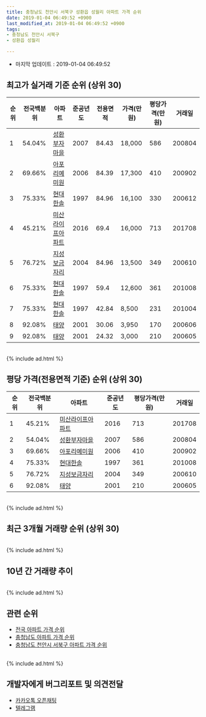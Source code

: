 ```yaml
---
title: 충청남도 천안시 서북구 성환읍 성월리 아파트 가격 순위
date: 2019-01-04 06:49:52 +0900
last_modified_at: 2019-01-04 06:49:52 +0900
tags:
- 충청남도 천안시 서북구
- 성환읍 성월리

---
```


* 마지막 업데이트 : 2019-01-04 06:49:52

## 최고가 실거래 기준 순위 (상위 30)


|순위|전국백분위|아파트|준공년도|전용면적|가격(만원)|평당가격(만원)|거래일|
|---|---|---|---|---|---|---|---|
|1|54.04%|[성환부자마을](https://search.naver.com/search.naver?query=%EC%B6%A9%EC%B2%AD%EB%82%A8%EB%8F%84+%EC%B2%9C%EC%95%88%EC%8B%9C+%EC%84%9C%EB%B6%81%EA%B5%AC+%EC%84%B1%ED%99%98%EC%9D%8D+%EC%84%B1%EC%9B%94%EB%A6%AC+%EC%84%B1%ED%99%98%EB%B6%80%EC%9E%90%EB%A7%88%EC%9D%84)|2007|84.43|18,000|586|200804|
|2|69.66%|[아포리예미원](https://search.naver.com/search.naver?query=%EC%B6%A9%EC%B2%AD%EB%82%A8%EB%8F%84+%EC%B2%9C%EC%95%88%EC%8B%9C+%EC%84%9C%EB%B6%81%EA%B5%AC+%EC%84%B1%ED%99%98%EC%9D%8D+%EC%84%B1%EC%9B%94%EB%A6%AC+%EC%95%84%ED%8F%AC%EB%A6%AC%EC%98%88%EB%AF%B8%EC%9B%90)|2006|84.39|17,300|410|200902|
|3|75.33%|[현대한솔](https://search.naver.com/search.naver?query=%EC%B6%A9%EC%B2%AD%EB%82%A8%EB%8F%84+%EC%B2%9C%EC%95%88%EC%8B%9C+%EC%84%9C%EB%B6%81%EA%B5%AC+%EC%84%B1%ED%99%98%EC%9D%8D+%EC%84%B1%EC%9B%94%EB%A6%AC+%ED%98%84%EB%8C%80%ED%95%9C%EC%86%94)|1997|84.96|16,100|330|200612|
|4|45.21%|[미산라이프아파트](https://search.naver.com/search.naver?query=%EC%B6%A9%EC%B2%AD%EB%82%A8%EB%8F%84+%EC%B2%9C%EC%95%88%EC%8B%9C+%EC%84%9C%EB%B6%81%EA%B5%AC+%EC%84%B1%ED%99%98%EC%9D%8D+%EC%84%B1%EC%9B%94%EB%A6%AC+%EB%AF%B8%EC%82%B0%EB%9D%BC%EC%9D%B4%ED%94%84%EC%95%84%ED%8C%8C%ED%8A%B8)|2016|69.4|16,000|713|201708|
|5|76.72%|[지성보금자리](https://search.naver.com/search.naver?query=%EC%B6%A9%EC%B2%AD%EB%82%A8%EB%8F%84+%EC%B2%9C%EC%95%88%EC%8B%9C+%EC%84%9C%EB%B6%81%EA%B5%AC+%EC%84%B1%ED%99%98%EC%9D%8D+%EC%84%B1%EC%9B%94%EB%A6%AC+%EC%A7%80%EC%84%B1%EB%B3%B4%EA%B8%88%EC%9E%90%EB%A6%AC)|2004|84.96|13,500|349|200610|
|6|75.33%|[현대한솔](https://search.naver.com/search.naver?query=%EC%B6%A9%EC%B2%AD%EB%82%A8%EB%8F%84+%EC%B2%9C%EC%95%88%EC%8B%9C+%EC%84%9C%EB%B6%81%EA%B5%AC+%EC%84%B1%ED%99%98%EC%9D%8D+%EC%84%B1%EC%9B%94%EB%A6%AC+%ED%98%84%EB%8C%80%ED%95%9C%EC%86%94)|1997|59.4|12,600|361|201008|
|7|75.33%|[현대한솔](https://search.naver.com/search.naver?query=%EC%B6%A9%EC%B2%AD%EB%82%A8%EB%8F%84+%EC%B2%9C%EC%95%88%EC%8B%9C+%EC%84%9C%EB%B6%81%EA%B5%AC+%EC%84%B1%ED%99%98%EC%9D%8D+%EC%84%B1%EC%9B%94%EB%A6%AC+%ED%98%84%EB%8C%80%ED%95%9C%EC%86%94)|1997|42.84|8,500|231|201004|
|8|92.08%|[태양](https://search.naver.com/search.naver?query=%EC%B6%A9%EC%B2%AD%EB%82%A8%EB%8F%84+%EC%B2%9C%EC%95%88%EC%8B%9C+%EC%84%9C%EB%B6%81%EA%B5%AC+%EC%84%B1%ED%99%98%EC%9D%8D+%EC%84%B1%EC%9B%94%EB%A6%AC+%ED%83%9C%EC%96%91)|2001|30.06|3,950|170|200606|
|9|92.08%|[태양](https://search.naver.com/search.naver?query=%EC%B6%A9%EC%B2%AD%EB%82%A8%EB%8F%84+%EC%B2%9C%EC%95%88%EC%8B%9C+%EC%84%9C%EB%B6%81%EA%B5%AC+%EC%84%B1%ED%99%98%EC%9D%8D+%EC%84%B1%EC%9B%94%EB%A6%AC+%ED%83%9C%EC%96%91)|2001|24.32|3,000|210|200605|


<br>
{% include ad.html %}
<br>

## 평당 가격(전용면적 기준) 순위 (상위 30)


|순위|전국백분위|아파트|준공년도|평당가격(만원)|거래일|
|---|---|---|---|---|---|
|1|45.21%|[미산라이프아파트](https://search.naver.com/search.naver?query=%EC%B6%A9%EC%B2%AD%EB%82%A8%EB%8F%84+%EC%B2%9C%EC%95%88%EC%8B%9C+%EC%84%9C%EB%B6%81%EA%B5%AC+%EC%84%B1%ED%99%98%EC%9D%8D+%EC%84%B1%EC%9B%94%EB%A6%AC+%EB%AF%B8%EC%82%B0%EB%9D%BC%EC%9D%B4%ED%94%84%EC%95%84%ED%8C%8C%ED%8A%B8)|2016|713|201708|
|2|54.04%|[성환부자마을](https://search.naver.com/search.naver?query=%EC%B6%A9%EC%B2%AD%EB%82%A8%EB%8F%84+%EC%B2%9C%EC%95%88%EC%8B%9C+%EC%84%9C%EB%B6%81%EA%B5%AC+%EC%84%B1%ED%99%98%EC%9D%8D+%EC%84%B1%EC%9B%94%EB%A6%AC+%EC%84%B1%ED%99%98%EB%B6%80%EC%9E%90%EB%A7%88%EC%9D%84)|2007|586|200804|
|3|69.66%|[아포리예미원](https://search.naver.com/search.naver?query=%EC%B6%A9%EC%B2%AD%EB%82%A8%EB%8F%84+%EC%B2%9C%EC%95%88%EC%8B%9C+%EC%84%9C%EB%B6%81%EA%B5%AC+%EC%84%B1%ED%99%98%EC%9D%8D+%EC%84%B1%EC%9B%94%EB%A6%AC+%EC%95%84%ED%8F%AC%EB%A6%AC%EC%98%88%EB%AF%B8%EC%9B%90)|2006|410|200902|
|4|75.33%|[현대한솔](https://search.naver.com/search.naver?query=%EC%B6%A9%EC%B2%AD%EB%82%A8%EB%8F%84+%EC%B2%9C%EC%95%88%EC%8B%9C+%EC%84%9C%EB%B6%81%EA%B5%AC+%EC%84%B1%ED%99%98%EC%9D%8D+%EC%84%B1%EC%9B%94%EB%A6%AC+%ED%98%84%EB%8C%80%ED%95%9C%EC%86%94)|1997|361|201008|
|5|76.72%|[지성보금자리](https://search.naver.com/search.naver?query=%EC%B6%A9%EC%B2%AD%EB%82%A8%EB%8F%84+%EC%B2%9C%EC%95%88%EC%8B%9C+%EC%84%9C%EB%B6%81%EA%B5%AC+%EC%84%B1%ED%99%98%EC%9D%8D+%EC%84%B1%EC%9B%94%EB%A6%AC+%EC%A7%80%EC%84%B1%EB%B3%B4%EA%B8%88%EC%9E%90%EB%A6%AC)|2004|349|200610|
|6|92.08%|[태양](https://search.naver.com/search.naver?query=%EC%B6%A9%EC%B2%AD%EB%82%A8%EB%8F%84+%EC%B2%9C%EC%95%88%EC%8B%9C+%EC%84%9C%EB%B6%81%EA%B5%AC+%EC%84%B1%ED%99%98%EC%9D%8D+%EC%84%B1%EC%9B%94%EB%A6%AC+%ED%83%9C%EC%96%91)|2001|210|200605|


<br>
{% include ad.html %}
<br>

## 최근 3개월 거래량 순위 (상위 30)


<div style="width:100%;">
    <canvas id="deal_count_ranking" height="250"></canvas>
</div>


<script>
new Chart(document.getElementById("deal_count_ranking"), {
    type: 'horizontalBar',
    data: {
        labels: ['현대한솔'],
        datasets: [{
            label: '실거래 수',
            data: [2],
            borderColor: "rgba(255, 0, 128, 1)",
            backgroundColor: "rgba(255, 0, 128, 0.5)",
            fill: false,
        }]
    },
    options: {
        responsive: true,
        title: {
            display: true,
            text: '최근 3개월 거래량 순위'
        },
        tooltips: {
            mode: 'index',
            intersect: false,
            callbacks: {
                title: function(tooltipItems, data) {
                    return "실거래 수:";
                },
                label: function(tooltipItem, data) {
                    return data.labels[tooltipItem.index] + ": " + tooltipItem.xLabel;
                }
            }
        },
        hover: {
            mode: 'nearest',
            intersect: true
        },
        scales: {
            xAxes: [{
                display: true,
                scaleLabel: {
                    display: true,
                    labelString: '실거래 수'
                },
                ticks: {
                    suggestedMin: 0,
                }
            }],
            yAxes: [{
                display: true,
                ticks: {
                    autoSkip: false,
                    callback: function(value, index, values) {
                        if (value.length > 15)
                            return value.substr(0, 13) + "...";
                        else
                            return value;
                    }
                },
                scaleLabel: {
                    display: false,
                }
            }]
        }
    }
});

</script>


<br>
{% include ad.html %}
<br>

## 10년 간 거래량 추이


<div style="width:100%;">
    <canvas id="deal_progress" height="250"></canvas>
</div>

<script>
new Chart(document.getElementById("deal_progress"), {
    type: 'line',
    data: {
        labels: ['200901','200902','200903','200904','200905','200906','200907','200908','200909','200910','200911','200912','201001','201002','201003','201004','201005','201006','201007','201008','201009','201010','201011','201012','201101','201102','201103','201104','201105','201106','201107','201108','201109','201110','201111','201112','201201','201202','201203','201204','201205','201206','201207','201208','201209','201210','201211','201212','201301','201302','201303','201304','201305','201306','201307','201308','201309','201310','201311','201312','201401','201402','201403','201404','201405','201406','201407','201408','201409','201410','201411','201412','201501','201502','201503','201504','201505','201506','201507','201508','201509','201510','201511','201512','201601','201602','201603','201604','201605','201606','201607','201608','201609','201610','201611','201612','201701','201702','201703','201704','201705','201706','201707','201708','201709','201710','201711','201712','201801','201802','201803','201804','201805','201806','201807','201808','201809','201810','201811','201812','201901'],
        datasets: [{
            label: '실거래 수',
            pointRadius: 1,
            data: [3, 4, 11, 5, 2, 4, 3, 4, 7, 4, 2, 3, 1, 7, 5, 5, 3, 5, 1, 3, 2, 3, 4, 3, 4, 4, 4, 4, 2, 2, 2, 5, 2, 2, 4, 4, 2, 1, 3, 5, 5, 7, 0, 5, 2, 2, 2, 5, 0, 3, 0, 2, 1, 1, 0, 0, 2, 1, 2, 4, 3, 1, 2, 0, 0, 2, 1, 3, 3, 4, 3, 1, 1, 0, 5, 6, 2, 2, 2, 0, 1, 2, 5, 4, 2, 0, 1, 1, 2, 7, 9, 10, 8, 7, 2, 0, 3, 3, 8, 6, 2, 1, 2, 2, 1, 1, 2, 2, 3, 3, 3, 5, 2, 3, 1, 2, 0, 4, 0, 2, 0],
            borderColor: "rgba(255, 201, 14, 1)",
            backgroundColor: "rgba(255, 201, 14, 0.5)",
            fill: true,
        }]
    },
    options: {
        responsive: true,
        title: {
            display: true,
            text: '10년간 거래량 추이'
        },
        tooltips: {
            mode: 'index',
            intersect: false,
        },
        hover: {
            mode: 'nearest',
            intersect: true
        },
        scales: {
            xAxes: [{
                display: true,
                scaleLabel: {
                    display: true,
                    labelString: '년/월'
                }
            }],
            yAxes: [{
                display: true,
                ticks: {
                    suggestedMin: 0,
                },
                scaleLabel: {
                    display: true,
                    labelString: '실거래 수'
                }
            }]
        }
    }
});

</script>


<br>
{% include ad.html %}
<br>

## 관련 순위

- [전국 아파트 가격 순위](https://inasie.github.io/apt-ranking/전국)
- [충청남도 아파트 가격 순위](https://inasie.github.io/apt-ranking/충청남도)
- [충청남도 천안시 서북구 아파트 가격 순위](https://inasie.github.io/apt-ranking/충청남도-천안시-서북구)


<br>
{% include ad.html %}
<br>

## 개발자에게 버그리포트 및 의견전달

- [카카오톡 오픈채팅](https://open.kakao.com/o/gLJUAP4)
- [텔레그램](https://t.me/inasie)

